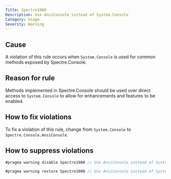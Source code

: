 ```yaml
---
Title: Spectre1000
Description: Use AnsiConsole instead of System.Console
Category: Usage
Severity: Warning
---
```


## Cause

A violation of this rule occurs when `System.Console` is used for common methods exposed by Spectre.Console.

## Reason for rule

Methods implemented in Spectre.Console should be used over direct access to `System.Console` to allow for enhancements and
features to be enabled.

## How to fix violations

To fix a violation of this rule, change from `System.Console` to `Spectre.Console.AnsiConsole`.

## How to suppress violations

```csharp
#pragma warning disable Spectre1000 // Use AnsiConsole instead of System.Console

#pragma warning restore Spectre1000 // Use AnsiConsole instead of System.Console
```

